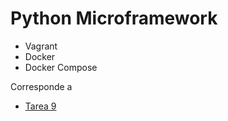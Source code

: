# Python Microframework

+ Vagrant
+ Docker
+ Docker Compose 

Corresponde a

- [Tarea 9](https://github.com/mmaguero/MII-SSBW16-17/blob/master/Tarea_9.html)
